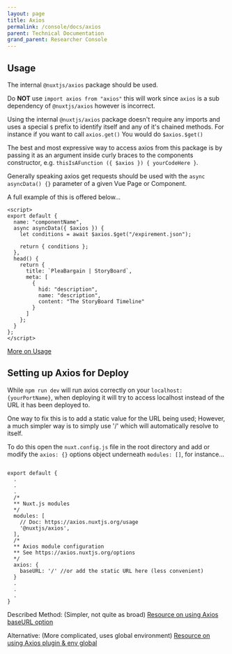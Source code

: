 ```yaml
---
layout: page
title: Axios
permalink: /console/docs/axios
parent: Technical Documentation
grand_parent: Researcher Console
---
```


## Usage

The internal `@nuxtjs/axios` package should be used.

Do **NOT** use `import axios from "axios"` this will work since `axios` is a sub dependency of `@nuxtjs/axios` however is incorrect.

Using the internal `@nuxtjs/axios` package doesn't require any imports and uses a special `$` prefix to identify itself and any of it's chained methods. For instance if you want to call `axios.get()` You would do `$axios.$get()`

The best and most expressive way to access axios from this package is by passing it as an argument inside curly braces to the components constructor, e.g. `thisIsAFunction ({ $axios }) { yourCodeHere }`.

Generally speaking axios get requests should be used with the `async asyncData() {}` parameter of a given Vue Page or Component.

A full example of this is offered below...

```
<script>
export default {
  name: "componentName",
  async asyncData({ $axios }) {
    let conditions = await $axios.$get("/expirement.json");

    return { conditions };
  },
  head() {
    return {
      title: `PleaBargain | StoryBoard`,
      meta: [
        {
          hid: "description",
          name: "description",
          content: "The StoryBoard Timeline"
        }
      ]
    };
  }
};
</script>
```

[More on Usage](https://axios.nuxtjs.org/usage.html)

## Setting up Axios for Deploy

While `npm run dev` will run axios correctly on your `localhost:{yourPortName}`, when deploying it will try to access localhost instead of the URL it has been deployed to.

One way to fix this is to add a static value for the URL being used; However, a much simpler way is to simply use '/' which will automatically resolve to itself.

To do this open the `nuxt.config.js` file in the root directory and add or modify the `axios: {}` options object underneath `modules: []`, for instance...

```

export default {
  .
  .
  .
  /*
  ** Nuxt.js modules
  */
  modules: [
    // Doc: https://axios.nuxtjs.org/usage
    '@nuxtjs/axios',
  ],
  /*
  ** Axios module configuration
  ** See https://axios.nuxtjs.org/options
  */
  axios: {
    baseURL: '/' //or add the static URL here (less convenient)
  }
  .
  .
  .
}

```

Described Method: (Simpler, not quite as broad)
[Resource on using Axios baseURL option](https://github.com/nuxt-community/axios-module/issues/134)

Alternative: (More complicated, uses global environment)
[Resource on using Axios plugin & env global](https://medium.com/from-zero-to-hero-of-free-web-development/vue-js-and-nuxt-js-quickstart-tutorial-part-3-c445c1a063ef)
